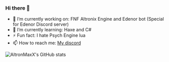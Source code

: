### Hi there 👋

- 🔭 I’m currently working on: FNF Altronix Engine and Edenor bot (Special for Edenor Discord server) 
- 🌱 I’m currently learning: Haxe and C#
- ⚡ Fun fact: I hate Psych Engine lua
-  📫 How to reach me: [My discord](https://discord.com/users/324794944042565643) 

![AltronMaxX's GitHub stats](https://github-readme-stats.vercel.app/api?username=altronmaxx&show_icons=true&theme=merko&count_private=true)

<!--
**AltronMaxX/AltronMaxX** is a ✨ _special_ ✨ repository because its `README.md` (this file) appears on your GitHub profile.

Here are some ideas to get you started:

- 🔭 I’m currently working on ...
- 🌱 I’m currently learning ...
- 👯 I’m looking to collaborate on ...
- 🤔 I’m looking for help with ...
- 💬 Ask me about ...
- 📫 How to reach me: ...
- 😄 Pronouns: ...
- ⚡ Fun fact: ...
-->
